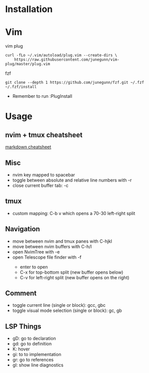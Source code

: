 # Installation
# Vim
vim plug
```
curl -fLo ~/.vim/autoload/plug.vim --create-dirs \
    https://raw.githubusercontent.com/junegunn/vim-plug/master/plug.vim
```

fzf
```
git clone --depth 1 https://github.com/junegunn/fzf.git ~/.fzf
~/.fzf/install
```
- Remember to run :PlugInstall


# Usage
## nvim + tmux cheatsheet
[markdown cheatsheet](https://www.markdownguide.org/cheat-sheet/)

## Misc
- nvim <Leader> key mapped to spacebar
- toggle between absolute and relative line numbers with <Leader>-r 
- close current buffer tab: <Leader>-c

## tmux
- custom mapping: C-b v which opens a 70-30 left-right split

## Navigation
- move between nvim and tmux panes with C-hjkl
- move between nvim buffers with C-h/l
- open NvimTree with <Leader>-e
- open Telescope file finder with <Leader>-f
    - enter to open
    - C-x for top-bottom split (new buffer opens below)
    - C-v for left-right split (new buffer opens on the right)

## Comment
- toggle current line (single or block): gcc, gbc
- toggle visual mode selection (single or block): gc, gb

## LSP Things
- gD: go to declaration
- gd: go to definition
- K: hover
- gi: to to implementation
- gr: go to references
- gl: show line diagnostics

